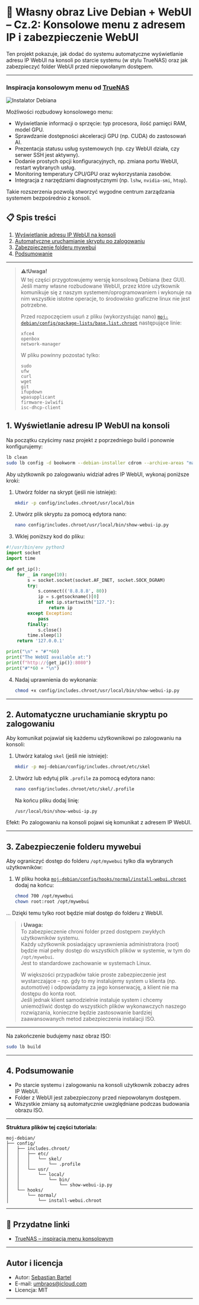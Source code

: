  # 🐧 Własny obraz Live Debian + WebUI – Cz.2: Konsolowe menu z adresem IP i zabezpieczenie WebUI

Ten projekt pokazuje, jak dodać do systemu automatyczne wyświetlanie adresu IP WebUI na konsoli po starcie systemu (w stylu TrueNAS) oraz jak zabezpieczyć folder WebUI przed niepowołanym dostępem.

---
### Inspiracja konsolowym menu od [TrueNAS](https://www.truenas.com/)

![Instalator Debiana](images/trueNAS_menu.png)

Możliwości rozbudowy konsolowego menu:

- Wyświetlanie informacji o sprzęcie: typ procesora, ilość pamięci RAM, model GPU.
- Sprawdzanie dostępności akceleracji GPU (np. CUDA) do zastosowań AI.
- Prezentacja statusu usług systemowych (np. czy WebUI działa, czy serwer SSH jest aktywny).
- Dodanie prostych opcji konfiguracyjnych, np. zmiana portu WebUI, restart wybranych usług.
- Monitoring temperatury CPU/GPU oraz wykorzystania zasobów.
- Integracja z narzędziami diagnostycznymi (np. `lshw`, `nvidia-smi`, `htop`).

Takie rozszerzenia pozwolą stworzyć wygodne centrum zarządzania systemem bezpośrednio z konsoli.

## 📋 Spis treści

1. [Wyświetlanie adresu IP WebUI na konsoli](#1-wyświetlanie-adresu-ip-webui-na-konsoli)
2. [Automatyczne uruchamianie skryptu po zalogowaniu](#2-automatyczne-uruchamianie-skryptu-po-zalogowaniu)
3. [Zabezpieczenie folderu mywebui](#3-zabezpieczenie-folderu-mywebui)
4. [Podsumowanie](#4-podsumowanie)

---

> ⚠️❗**Uwaga!**  
> W tej części przygotowujemy wersję konsolową Debiana (bez GUI). Jeśli mamy własne rozbudowane WebUI, przez które użytkownik komunikuje się z naszym systemem/oprogramowaniem i wykonuje na nim wszystkie istotne operacje, to środowisko graficzne linux nie jest potrzebne.
>  
> Przed rozpoczęciem usuń z pliku (wykorzystując nano) [`moj-debian/config/package-lists/base.list.chroot`](moj-debian/config/package-lists/base.list.chroot) następujące linie:
>
> ```
> xfce4
> openbox
> network-manager
> ```
>
> W pliku powinny pozostać tylko:
>
> ```
> sudo
> ufw
> curl
> wget
> git
> ifupdown
> wpasupplicant
> firmware-iwlwifi
> isc-dhcp-client
> ```

## 1. Wyświetlanie adresu IP WebUI na konsoli

Na początku czyścimy nasz projekt z poprzedniego build i ponownie konfigurujemy:

```bash
lb clean
sudo lb config -d bookworm --debian-installer cdrom --archive-areas "main contrib non-free non-free-firmware" --debootstrap-options "--variant=minbase"
```

Aby użytkownik po zalogowaniu widział adres IP WebUI, wykonaj poniższe kroki:

1. Utwórz folder na skrypt (jeśli nie istnieje):

    ```bash
    mkdir -p config/includes.chroot/usr/local/bin
    ```

2. Utwórz plik skryptu za pomocą edytora nano:

    ```bash
    nano config/includes.chroot/usr/local/bin/show-webui-ip.py
    ```

3. Wklej poniższy kod do pliku:

```python
#!/usr/bin/env python3
import socket
import time

def get_ip():
    for _ in range(10):
        s = socket.socket(socket.AF_INET, socket.SOCK_DGRAM)
        try:
            s.connect(('8.8.8.8', 80))
            ip = s.getsockname()[0]
            if not ip.startswith("127."):
                return ip
        except Exception:
            pass
        finally:
            s.close()
        time.sleep(1)
    return '127.0.0.1'

print("\n" + "#"*60)
print("The WebUI available at:")
print(f"http://{get_ip()}:8080")
print("#"*60 + "\n")
```

4. Nadaj uprawnienia do wykonania:

    ```bash
    chmod +x config/includes.chroot/usr/local/bin/show-webui-ip.py
    ```

---

## 2. Automatyczne uruchamianie skryptu po zalogowaniu

Aby komunikat pojawiał się każdemu użytkownikowi po zalogowaniu na konsoli:

1. Utwórz katalog `skel` (jeśli nie istnieje):

    ```sh
    mkdir -p moj-debian/config/includes.chroot/etc/skel
    ```

2. Utwórz lub edytuj plik `.profile` za pomocą edytora nano:

    ```bash
    nano config/includes.chroot/etc/skel/.profile
    ```

    Na końcu pliku dodaj linię:

    ```
    /usr/local/bin/show-webui-ip.py
    ```


Efekt: Po zalogowaniu na konsoli pojawi się komunikat z adresem IP WebUI.

---

## 3. Zabezpieczenie folderu mywebui

Aby ograniczyć dostęp do folderu `/opt/mywebui` tylko dla wybranych użytkowników:

1. W pliku hooka [`moj-debian/config/hooks/normal/install-webui.chroot`](moj-debian/config/hooks/normal/install-webui.chroot) dodaj na końcu:

    ```sh
    chmod 700 /opt/mywebui
    chown root:root /opt/mywebui
    ```

...
   Dzięki temu tylko root będzie miał dostęp do folderu z WebUI.

>ℹ️ **Uwaga:**  
> To zabezpieczenie chroni folder przed dostępem zwykłych użytkowników systemu.  
> Każdy użytkownik posiadający uprawnienia administratora (root) będzie miał pełny dostęp do wszystkich plików w systemie, w tym do `/opt/mywebui`.  
> Jest to standardowe zachowanie w systemach Linux.
>
> W większości przypadków takie proste zabezpieczenie jest wystarczające – np. gdy to my instalujemy system u klienta (np. automotive) i odpowiadamy za jego konserwację, a klient nie ma dostępu do konta root.  
> Jeśli jednak klient samodzielnie instaluje system i chcemy uniemożliwić dostęp do wszystkich plików wykonawczych naszego rozwiązania, konieczne będzie zastosowanie bardziej zaawansowanych metod zabezpieczenia instalacji ISO.

---

Na zakończenie budujemy nasz obraz ISO:

```bash
sudo lb build
```

---

## 4. Podsumowanie

- Po starcie systemu i zalogowaniu na konsoli użytkownik zobaczy adres IP WebUI.
- Folder z WebUI jest zabezpieczony przed niepowołanym dostępem.
- Wszystkie zmiany są automatycznie uwzględniane podczas budowania obrazu ISO.

---

**Struktura plików tej części tutoriala:**

```
moj-debian/
├── config/
│   ├── includes.chroot/
│   │   ├── etc/
│   │   │   └── skel/
│   │   │       └── .profile
│   │   └── usr/
│   │       └── local/
│   │           └── bin/
│   │               └── show-webui-ip.py
│   └── hooks/
│       └── normal/
│           └── install-webui.chroot
```

---

## 🔗 Przydatne linki

- [TrueNAS – inspiracja menu konsolowym](https://www.truenas.com/)

---

## Autor i licencja

- Autor: [Sebastian Bartel](https://github.com/SebastianSebastianB)
- E-mail: umbraos@icloud.com
- Licencja: MIT

---